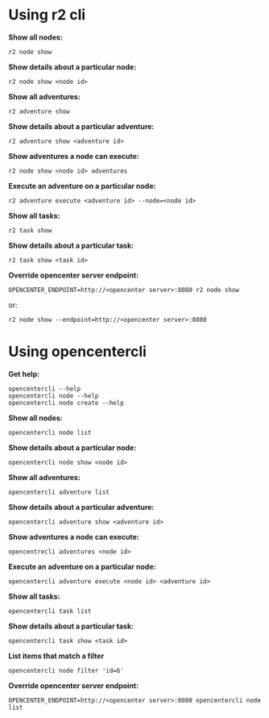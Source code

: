 Using r2 cli
==

**Show all nodes:**

    r2 node show

**Show details about a particular node:**

    r2 node show <node id>

**Show all adventures:**

    r2 adventure show

**Show details about a particular adventure:**

    r2 adventure show <adventure id>

**Show adventures a node can execute:**

    r2 node show <node id> adventures

**Execute an adventure on a particular node:**

    r2 adventure execute <adventure id> --node=<node id>

**Show all tasks:**

    r2 task show

**Show details about a particular task:**

    r2 task show <task id>

**Override opencenter server endpoint:**

    OPENCENTER_ENDPOINT=http://<opencenter server>:8080 r2 node show

or:

    r2 node show --endpoint=http://<opencenter server>:8080

Using opencentercli
==

**Get help:**

    opencentercli --help
    opencentercli node --help
    opencentercli node create --help

**Show all nodes:**

    opencentercli node list

**Show details about a particular node:**

    opencentercli node show <node id>

**Show all adventures:**

    opencentercli adventure list

**Show details about a particular adventure:**

    opencentercli adventure show <adventure id>

**Show adventures a node can execute:**

    opencentrecli adventures <node id>

**Execute an adventure on a particular node:**

    opencentercli adventure execute <node id> <adventure id>

**Show all tasks:**

    opencentercli task list

**Show details about a particular task:**

    opencentercli task show <task id>

**List items that match a filter**

    opencentercli node filter 'id=6'

**Override opencenter server endpoint:**

    OPENCENTER_ENDPOINT=http://<opencenter server>:8080 opencentercli node list
